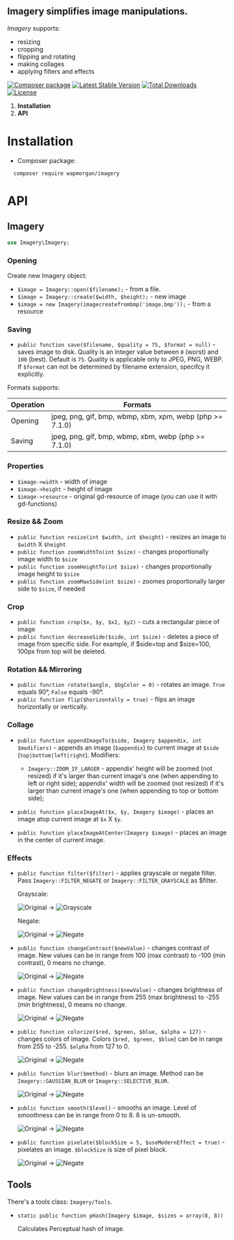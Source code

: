 ## Imagery simplifies image manipulations.

_Imagery_ supports:
- resizing
- cropping
- flipping and rotating
- making collages
- applying filters and effects

[![Composer package](http://composer.network/badge/wapmorgan/imagery)](https://packagist.org/packages/wapmorgan/imagery)
[![Latest Stable Version](https://poser.pugx.org/wapmorgan/imagery/v/stable)](https://packagist.org/packages/wapmorgan/imagery)
[![Total Downloads](https://poser.pugx.org/wapmorgan/imagery/downloads)](https://packagist.org/packages/wapmorgan/imagery)
[![License](https://poser.pugx.org/wapmorgan/imagery/license)](https://packagist.org/packages/wapmorgan/imagery)

1. **Installation**
2. **API**

# Installation
* Composer package:
```
  composer require wapmorgan/imagery
```

# API
## Imagery
```php
use Imagery\Imagery;
```
### Opening
Create new Imagery object:
- `$image = Imagery::open($filename);` - from a file.
- `$image = Imagery::create($width, $height);` - new image
- `$image = new Imagery(imagecreatefrombmp('image.bmp'));` - from a resource

### Saving
- `public function save($filename, $quality = 75, $format = null)` - saves image to disk.
Quality is an integer value between `0` (worst) and `100` (best). Default is `75`. Quality is applicable only to JPEG, PNG, WEBP. If `$format` can not be determined by filename extension, specifcy it explicitly.

Formats supports:

| Operation | Formats                                                  |
|-----------|----------------------------------------------------------|
| Opening   | jpeg, png, gif, bmp, wbmp, xbm, xpm, webp (php >= 7.1.0) |
| Saving    | jpeg, png, gif, bmp, wbmp, xbm, webp (php >= 7.1.0)      |

### Properties
- `$image->width` - width of image
- `$image->height` - height of image
- `$image->resource` - original gd-resource of image (you can use it with gd-functions)

### Resize && Zoom
- `public function resize(int $width, int $height)` - resizes an image to `$width` X `$height`
- `public function zoomWidthTo(int $size)` - changes proportionally image width to `$size`
- `public function zoomHeightTo(int $size)` - changes proportionally image height to `$size`
- `public function zoomMaxSide(int $size)` - zoomes proportionally larger side to `$size`, if needed

### Crop
- `public function crop($x, $y, $x2, $y2)` - cuts a rectangular piece of image
- `public function decreaseSide($side, int $size)` - deletes a piece of image from specific side. For example, if $side=top and $size=100, 100px from top will be deleted.

### Rotation && Mirroring
- `public function rotate($angle, $bgColor = 0)` - rotates an image. `True` equals 90°, `False` equals -90°.
- `public function flip($horizontally = true)` - flips an image horizontally or vertically.

### Collage
- `public function appendImageTo($side, Imagery $appendix, int $modifiers)` - appends an image (`$appendix`) to current image at `$side` (`top|bottom|left|right`). Modifiers:
  - `Imagery::ZOOM_IF_LARGER` - appendix' height will be zoomed (not resized) if it's larger than current image's one (when appending to left or right side); appendix' width will be zoomed (not resized) if it's larger than current image's one (when appending to top or bottom side);
- `public function placeImageAt($x, $y, Imagery $image)` - places an image atop current image at `$x` X `$y`.

- `public function placeImageAtCenter(Imagery $image)` - places an image in the center of current image.

### Effects
- `public function filter($filter)` - applies grayscale or negate filter. Pass `Imagery::FILTER_NEGATE` or `Imagery::FILTER_GRAYSCALE` as $filter.

  Grayscale:

  ![Original](https://github.com/wapmorgan/Imagery/releases/download/1.0.0/original.png)
  ->
  ![Grayscale](https://github.com/wapmorgan/Imagery/releases/download/1.0.0/grayscale_original.png)

  Negate:

  ![Original](https://github.com/wapmorgan/Imagery/releases/download/1.0.0/original.png)
  ->
  ![Negate](https://github.com/wapmorgan/Imagery/releases/download/1.0.0/negate_original.png)

- `public function changeContrast($newValue)` - changes contrast of image. New values can be in range from 100 (max contrast) to -100 (min contrast), 0 means no change.

  ![Original](https://github.com/wapmorgan/Imagery/releases/download/1.0.0/original.png)
  ->
  ![Negate](https://github.com/wapmorgan/Imagery/releases/download/1.0.0/contrast_original.png)

- `public function changeBrightness($newValue)` - changes brightness of image. New values can be in range from 255 (max brightness) to -255 (min brightness), 0 means no change.

  ![Original](https://github.com/wapmorgan/Imagery/releases/download/1.0.0/original.png)
  ->
  ![Negate](https://github.com/wapmorgan/Imagery/releases/download/1.0.0/brightness_original.png)

- `public function colorize($red, $green, $blue, $alpha = 127)` - changes colors of image. Colors (`$red, $green, $blue`) can be in range from 255 to -255. `$alpha` from 127 to 0.

  ![Original](https://github.com/wapmorgan/Imagery/releases/download/1.0.0/original.png)
  ->
  ![Negate](https://github.com/wapmorgan/Imagery/releases/download/1.0.0/colorize_original.png)

- `public function blur($method)` - blurs an image. Method can be `Imagery::GAUSSIAN_BLUR` or `Imagery::SELECTIVE_BLUR`.

  ![Original](https://github.com/wapmorgan/Imagery/releases/download/1.0.0/original.png)
  ->
  ![Negate](https://github.com/wapmorgan/Imagery/releases/download/1.0.0/blur_original.png)

- `public function smooth($level)` - smooths an image. Level of smoothness can be in range from 0 to 8. 8 is un-smooth.

  ![Original](https://github.com/wapmorgan/Imagery/releases/download/1.0.0/original.png)
  ->
  ![Negate](https://github.com/wapmorgan/Imagery/releases/download/1.0.0/smooth_original.png)

- `public function pixelate($blockSize = 5, $useModernEffect = true)` - pixelates an image. `$blockSize` is size of pixel block.

  ![Original](https://github.com/wapmorgan/Imagery/releases/download/1.0.0/original.png)
  ->
  ![Negate](https://github.com/wapmorgan/Imagery/releases/download/1.0.0/pixelate_original.png)

## Tools
There's a tools class: `Imagery/Tools`.

- `static public function pHash(Imagery $image, $sizes = array(8, 8))`

  Calculates Perceptual hash of image.
